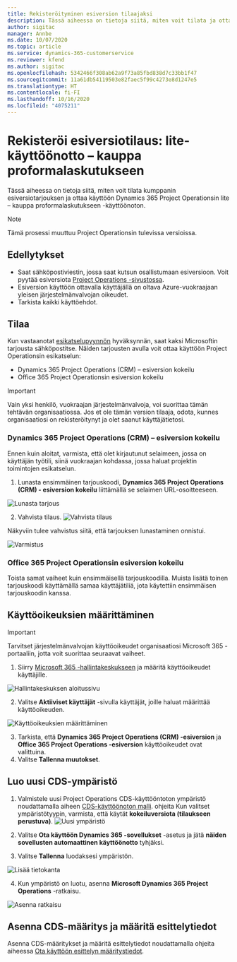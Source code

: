 ```yaml
---
title: Rekisteröityminen esiversion tilaajaksi
description: Tässä aiheessa on tietoja siitä, miten voit tilata ja ottaa käyttöön Project Operationsin lite – kauppa proformalaskutukseen -käyttöönoton.
author: sigitac
manager: Annbe
ms.date: 10/07/2020
ms.topic: article
ms.service: dynamics-365-customerservice
ms.reviewer: kfend
ms.author: sigitac
ms.openlocfilehash: 5342466f308ab62a9f73a85fbd838d7c33bb1f47
ms.sourcegitcommit: 11a61db54119503e82faec5f99c4273e8d1247e5
ms.translationtype: HT
ms.contentlocale: fi-FI
ms.lasthandoff: 10/16/2020
ms.locfileid: "4075211"
---
```

# <a name="sign-up-for-a-preview-subscription-for-lite-deployment--deal-to-proforma-invoicing"></a>Rekisteröi esiversiotilaus: lite-käyttöönotto – kauppa proformalaskutukseen

Tässä aiheessa on tietoja siitä, miten voit tilata kumppanin esiversiotarjouksen ja ottaa käyttöön Dynamics 365 Project Operationsin lite – kauppa proformalaskutukseen -käyttöönoton.

> [!NOTE]
> Tämä prosessi muuttuu Project Operationsin tulevissa versioissa.

## <a name="prerequisites"></a>Edellytykset

- Saat sähköpostiviestin, jossa saat kutsun osallistumaan esiversioon. Voit pyytää esiversiota [Project Operations -sivustossa](https://dynamics.microsoft.com/en-us/project-operations/overview/).
- Esiversion käyttöön ottavalla käyttäjällä on oltava Azure-vuokraajaan yleisen järjestelmänvalvojan oikeudet.
- Tarkista kaikki käyttöehdot.

## <a name="subscribe"></a>Tilaa

Kun vastaanotat [esikatselupyynnön](https://forms.office.com/FormsPro/Pages/ResponsePage.aspx?id=v4j5cvGGr0GRqy180BHbR56j8lZs0FdAvwT75_WNFyxUMkRDV1NYQU5TNjE2VjhKOVBUNVg2R0s1NC4u) hyväksynnän, saat kaksi Microsoftin tarjousta sähköpostitse. Näiden tarjousten avulla voit ottaa käyttöön Project Operationsin esikatselun:

- Dynamics 365 Project Operations (CRM) – esiversion kokeilu
- Office 365 Project Operationsin esiversion kokeilu

> [!IMPORTANT]
> Vain yksi henkilö, vuokraajan järjestelmänvalvoja, voi suorittaa tämän tehtävän organisaatiossa. Jos et ole tämän version tilaaja, odota, kunnes organisaatiosi on rekisteröitynyt ja olet saanut käyttäjätietosi.

### <a name="dynamics-365-project-operations-crm---preview-trial"></a>Dynamics 365 Project Operations (CRM) – esiversion kokeilu 

Ennen kuin aloitat, varmista, että olet kirjautunut selaimeen, jossa on käyttäjän työtili, siinä vuokraajan kohdassa, jossa haluat projektin toimintojen esikatselun.

1. Lunasta ensimmäinen tarjouskoodi, **Dynamics 365 Project Operations (CRM) - esiversion kokeilu** liittämällä se selaimen URL-osoitteeseen.

![Lunasta tarjous](./media/16RedeemFirstOfferNew.png)

2. Vahvista tilaus.
![Vahvista tilaus](./media/17ConfirmOrderNew.png)

Näkyviin tulee vahvistus siitä, että tarjouksen lunastaminen onnistui.

![Varmistus](./media/18OrderConfirmationNew.png)

### <a name="office-365-project-operations---preview-trial"></a>Office 365 Project Operationsin esiversion kokeilu

Toista samat vaiheet kuin ensimmäisellä tarjouskoodilla. Muista lisätä toinen tarjouskoodi käyttämällä samaa käyttäjätiliä, jota käytettiin ensimmäisen tarjouskoodin kanssa.

## <a name="assign-licenses"></a>Käyttöoikeuksien määrittäminen

> [!IMPORTANT]
> Tarvitset järjestelmänvalvojan käyttöoikeudet organisaatiosi Microsoft 365 -portaaliin, jotta voit suorittaa seuraavat vaiheet.


1. Siirry [Microsoft 365 -hallintakeskukseen](https://portal.office.com/) ja määritä käyttöoikeudet käyttäjille.

![Hallintakeskuksen aloitussivu](./media/14AdminPortal.png)

2. Valitse **Aktiiviset käyttäjät** -sivulla käyttäjät, joille haluat määrittää käyttöoikeuden.

![Käyttöoikeuksien määrittäminen](./media/15AssignLicenses.png)

3. Tarkista, että **Dynamics 365 Project Operations (CRM) -esiversion** ja **Office 365 Project Operations -esiversion** käyttöoikeudet ovat valittuina. 
4. Valitse **Tallenna muutokset**.

## <a name="create-a-new-cds-environment"></a>Luo uusi CDS-ympäristö

1. Valmistele uusi Project Operations CDS-käyttööntoton ympäristö noudattamalla aiheen [CDS-käyttöönoton malli](lite-deployment.md). ohjeita Kun valitset ympäristötyypin, varmista, että käytät **kokeiluversiota (tilaukseen perustuva)**.
![Uusi ympäristö](./media/19CreateEnvironment.png)

2. Valitse **Ota käyttöön Dynamics 365 -sovellukset** -asetus ja jätä **näiden sovellusten automaattinen käyttöönotto** tyhjäksi.  
3. Valitse **Tallenna** luodaksesi ympäristön.

![Lisää tietokanta](./media/20CreateEnvironment1.png)

4. Kun ympäristö on luotu, asenna **Microsoft Dynamics 365 Project Operations** -ratkaisu. 

![Asenna ratkaisu](./media/21InstallSolution.png)

## <a name="install-a-cds-configuration-and-setup-demo-data"></a>Asenna CDS-määritys ja määritä esittelytiedot

Asenna CDS-määritykset ja määritä esittelytiedot noudattamalla ohjeita aiheessa [Ota käyttöön esittelyn määritystiedot](lite-apply-demo-setup-config-data.md).
